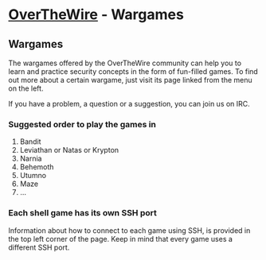 # [OverTheWire](http://overthewire.org/wargames/) - Wargames

## Wargames
The wargames offered by the OverTheWire community can help you to learn and practice security concepts in the form of fun-filled games.
To find out more about a certain wargame, just visit its page linked from the menu on the left.

If you have a problem, a question or a suggestion, you can join us on IRC.

### Suggested order to play the games in
1. Bandit
2. Leviathan or Natas or Krypton
3. Narnia
4. Behemoth
5. Utumno
6. Maze
7. …

### Each shell game has its own SSH port
Information about how to connect to each game using SSH, is provided in the top left corner of the page. Keep in mind that every game uses a different SSH port.